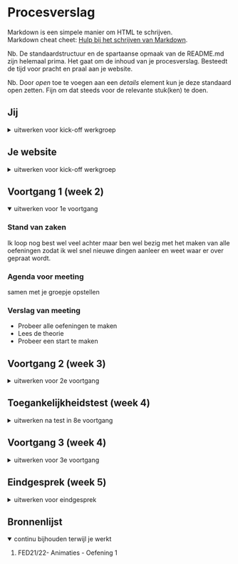 # Procesverslag
Markdown is een simpele manier om HTML te schrijven.  
Markdown cheat cheet: [Hulp bij het schrijven van Markdown](https://github.com/adam-p/markdown-here/wiki/Markdown-Cheatsheet).

Nb. De standaardstructuur en de spartaanse opmaak van de README.md zijn helemaal prima. Het gaat om de inhoud van je procesverslag. Besteedt de tijd voor pracht en praal aan je website.

Nb. Door *open* toe te voegen aan een *details* element kun je deze standaard open zetten. Fijn om dat steeds voor de relevante stuk(ken) te doen.





## Jij

<details>
<summary>uitwerken voor kick-off werkgroep</summary>

### Auteur:
Rick Veerman

#### Je startniveau:
Blauw

#### Je focus:
Surface plane
 
</details>





## Je website

<details>
<summary>uitwerken voor kick-off werkgroep</summary>

### Je opdracht:
https://www.jakebugg.com/

#### Screenshot(s) van de eerste pagina (small screen): 
Home screen
<img src="Images/Home1.png" alt="Home" width="375px">
<img src="Images/Home2.png" alt="Home" width="375px">
<img src="Images/Home3.png" alt="Home" width="375px">
<img src="Images/Home4.png" alt="Home" width="375px">

#### Screenshot(s) van de tweede pagina (small screen):
Newsletter
<img src="Images/Newsletter1.png" alt="Newsletter" width="375px">

#### Screenshot(s) van het hamburgermenu (small screen):

<img src="Images/HamburgerMenu.png" alt="Home" width="375px">
 
</details>








## Voortgang 1 (week 2)

<details open>
<summary>uitwerken voor 1e voortgang</summary>

### Stand van zaken
Ik loop nog best wel veel achter maar ben wel bezig met het maken van alle oefeningen zodat ik wel snel nieuwe dingen aanleer en weet waar er over gepraat wordt.


### Agenda voor meeting
samen met je groepje opstellen

### Verslag van meeting


- Probeer alle oefeningen te maken 
- Lees de theorie
- Probeer een start te maken




## Voortgang 2 (week 3)

<details>
<summary>uitwerken voor 2e voortgang</summary>

### Stand van zaken

In week 3 besloot ik alles anders te gaan aanpakken, de site die ik oorspronkelijk wilde doen (PicNic) heb ik laten vallen. Dit heb ik gedaan omdat PicNic veel hetzelfde was en er niet goed genoeg uitzag ook inspireerde me dit niet veel omdat ik niks met het merk heb. Toen ben ik een andere site gaan bouwen namelijk de site van Jake Bugg, hij is een van mijn favoriete artiesten dus gaf me dit veel motivatie.




### Verslag van meeting
Ik moet verder gaan waar ik mee bezig ben zodat ik het vak nog bij ben. Mijn eerste pagina zit al een goede start in.

- Werk vooral verder
- Kijk nog even naar je focus

</details>





## Toegankelijkheidstest (week 4)

<details>
<summary>uitwerken na test in 8e voortgang</summary>

### Bevindingen
Lijst met je bevindingen die in de test naar voren kwamen:

#### Voice over
De voice over leest veel continue reading maar zegt dan wel de kop van waar de continue reading van is. Kan voor de gebruiker vervelend worden maar is wel duidelijk begrijpbaar.
De Headings worden duidelijk voorgelezen en er is een structuur tussen de H2 en H3’s



#### Toetsenbord en muis 
Met de tabtoets ga je goed door de knoppen heen en worden alle knoppen behandeld alleen de social media iconen niet. Dit komt doordat ze alleen maar images zijn.


#### Diabetes Bril 
Alles valt duidelijk te zien ondanks dat je ziet in vlekken valt alles duidelijk te zien.


#### Ballon
Tekst valt goed te zien omdat de H2’s best groot zijn ook is er een duidelijk contrast dus kun je zien waar je zit op de pagina. 

#### Blur
De tekst valt niet te lezen alleen als je echt dichtbij zit maar omdat alles ingedeeld is in kopjes, buttons en plaatjes zie je wel waar je ongeveer bent maar het blijft nog steeds heel moeilijk.

#### Heinfield Loss
Je ziet alles nog heel duidelijk alleen ben je soort van blind aan de zijkanten van je gezicht wanneer je recht naar de site staart zie je alles net als normaal.

#### Sepasme/ Parkinson
Scrollen gaat goed, de knoppen zijn ook goed bereikbaar omdat er veel ruimte is tussen de secties maar ook zijn de knoppen groot genoeg. Dus alles is goed bereikbaar en misklikken is bijna niet mogelijk.
</details>





## Voortgang 3 (week 4)

<details>
<summary>uitwerken voor 3e voortgang</summary>

### Stand van zaken
Ik moet nog wat aanpassen zodat het nog beter toegankelijk is voor elke gebruiker, zoals kleur geven als er met tab gescrold wordt.




### Verslag van meeting
hier na afloop snel de uitkomsten van de meeting vastleggen

- Alles ziet er goed uit
- Paar kleine aanpassingen
- Readme meer opstellen


</details>





## Eindgesprek (week 5)

<details>
<summary>uitwerken voor eindgesprek</summary>

### Stand van zaken
Het project vond ik heel leuk en uitdagend maar er gingen jammer genoeg ook veel dingen mis. De eerste 2 weken heb ik een site uitgewerkt die voor mij niet veel betekende, gelukkig ben ik toen over gegaan naar een nieuwe site. 

Met het maken van de nieuwe site (JakeBugg.com) had ik veel plezier en het ging ook vrij snel voor mij gevoel.

De toegankelijk testen waren echt heel leerzaam zoe kruip je in iemand anders zijn huidd en ik heb het gevoel dat ik hier heel veel van geleerd heb.

Bij het inleveren ging het fout mijn github werkte blijkbaar niet en kon dus niet beoordeeld geworden.

In de weken tussen de oplevering en de herkansing ging er veel fout. Ik kreeg even een motivatie dip, heb lang ziek in quarantaine gezeten. En nu zit ik met een amandelonsteking waarbij ik niet kan praten en te ziek ben om naar het scherm te kijken.

Hopelijk heeft dit allemaal niet mijn eindoplevering veel veranderd, maar dit is wel de rede dat er geen extra toevoegingen zijn na de feedback.

### Screenshot(s)

<img src="Images/home-1.png" alt="Homescherm" width="375px">
<img src="Images/home-2.png" alt="Homescherm" width="375px">
<img src="Images/home-3.png" alt="Homescherm" width="375px">
<img src="Images/home-4.png" alt="Homescherm" width="375px">
<img src="Images/scherm2-1.png" alt="Scherm2" width="375px">
<img src="Images/scherm2-2.png" alt="Scherm2" width="375px">


</details>






## Bronnenlijst

<details open>
<summary>continu bijhouden terwijl je werkt</summary>


1. FED21/22- Animaties - Oefening 1


</details>